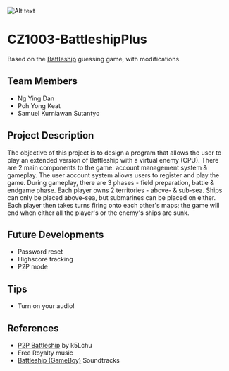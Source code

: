 ![Alt text](https://drive.google.com/uc?export=download&id=1LbxEYDaag2SQ-U-VZ9Mv3-jE1LEQWKhA)
# CZ1003-BattleshipPlus
Based on the [Battleship] guessing game, with modifications.

## Team Members
 - Ng Ying Dan
 - Poh Yong Keat
 - Samuel Kurniawan Sutantyo

## Project Description
The objective of this project is to design a program that allows the user to play an extended version of Battleship with a virtual enemy (CPU).
There are 2 main components to the game: account management system & gameplay.
The user account system allows users to register and play the game.
During gameplay, there are 3 phases - field preparation, battle & endgame phase.
Each player owns 2 territories - above- & sub-sea. Ships can only be placed above-sea, but submarines can be placed on either.
Each player then takes turns firing onto each other's maps; the game will end when either all the player's or the enemy's ships are sunk.

## Future Developments
- Password reset
- Highscore tracking
- P2P mode

## Tips
- Turn on your audio!

## References
- [P2P Battleship] by k5Lchu
- Free Royalty music
- [Battleship (GameBoy)] Soundtracks

[Battleship]: https://en.wikipedia.org/wiki/Battleship_(game)
[P2P Battleship]: https://github.com/k5Lchu/battleship_python
[Battleship (GameBoy)]: https://en.wikipedia.org/wiki/Battleship_(1993_video_game)
